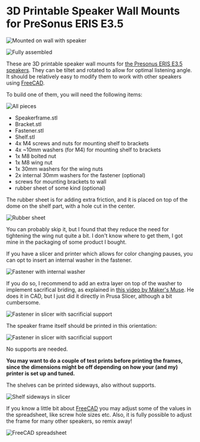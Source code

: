 # 3D Printable Speaker Wall Mounts for PreSonus ERIS E3.5

![Mounted on wall with speaker](https://raw.githubusercontent.com/funkyfourier/eris35-speakermount/master/images/speakermount-on-wall2.jpg)

![Fully assembled](https://raw.githubusercontent.com/funkyfourier/eris35-speakermount/master/images/speakermount-fullyassembled_small.jpg)

These are 3D printable speaker wall mounts for [the Presonus ERIS E3.5 speakers](https://www.presonus.com/products/Eris-E35). They can be tiltet and rotated to allow for optimal listening angle. It should be relatively easy to modify them to work with other speakers using [FreeCAD](https://www.freecadweb.org/).

To build one of them, you will need the following items:

![All pieces](https://raw.githubusercontent.com/funkyfourier/eris35-speakermount/master/images/speakermount-all-pieces_small.jpg)

* Speakerframe.stl
* Bracket.stl
* Fastener.stl
* Shelf.stl
* 4x M4 screws and nuts for mounting shelf to brackets
* 4x ~10mm washers (for M4) for mounting shelf to brackets
* 1x M8 bolted nut
* 1x M8 wing nut
* 1x 30mm washers for the wing nuts
* 2x internal 30mm washers for the fastener (optional)
* screws for mounting brackets to wall
* rubber sheet of some kind (optional)

The rubber sheet is for adding extra friction, and it is placed on top of the dome on the shelf part, with a hole cut in the center.

![Rubber sheet](https://raw.githubusercontent.com/funkyfourier/eris35-speakermount/master/images/speakermount-shelf-with-rubber-sheet_small.jpg)

You can probably skip it, but I found that they reduce the need for tightening the wing nut quite a bit. I don't know where to get them, I got mine in the packaging of some product I bought.

If you have a slicer and printer which allows for color changing pauses, you can opt to insert an internal washer in the fastener. 

![Fastener with internal washer](https://raw.githubusercontent.com/funkyfourier/eris35-speakermount/master/images/speakermount-fastener_small.jpg)

If you do so, I recommend to add an extra layer on top of the washer to implement sacrifical briding, as explained in [this video by Maker's Muse](https://youtu.be/RPijCjz9G1w?t=117). He does it in CAD, but I just did it directly in Prusa Slicer, although a bit cumbersome. 

![Fastener in slicer with sacrificial support](https://raw.githubusercontent.com/funkyfourier/eris35-speakermount/master/images/speakermount-fastener-slicer.png)

The speaker frame itself should be printed in this orientation:

![Fastener in slicer with sacrificial support](https://raw.githubusercontent.com/funkyfourier/eris35-speakermount/master/images/speakermount-frame-slicer.png)

No supports are needed. 

**You may want to do a couple of test prints before printing the frames, since the dimensions might be off depending on how your (and my) printer is set up and tuned.**

The shelves can be printed sideways, also without supports.

![Shelf sideways in slicer](https://raw.githubusercontent.com/funkyfourier/eris35-speakermount/master/images/speakermount-shelf-slicer.png)

If you know a little bit about [FreeCAD](https://www.freecadweb.org/) you may adjust some of the values in the spreadsheet, like screw hole sizes etc. Also, it is fully possible to adjust the frame for many other speakers, so remix away!

![FreeCAD spreadsheet](https://raw.githubusercontent.com/funkyfourier/eris35-speakermount/master/images/speakermount-freecad-spreadsheet.png)
